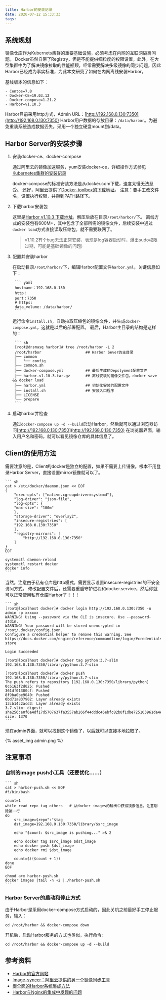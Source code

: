```yaml
---
title: Harbor的安装记录
date: 2020-07-12 15:33:33
tags:
---
```


## 系统规划

镜像仓库作为Kubernets集群的重要基础设施，必须考虑在内网的互联网隔离问题。
Docker虽然自带了Registry，但是不能提供细粒度的权限设置，此外，在大型集群中为了解决镜像拉取的性能瓶颈，经常需要解决多级镜像的同步问题，因此Harbor已经成为事实标准，为此本文研究了如何在内网离线安装Harbor。

基线版本的信息如下：

    - Centos=7.8
    - Docker-CE=19.03.12
    - Docker-compose=1.21.2
    - Harbor=v1.10.3 

Harbor目前采用http方式，Admin URL：[http://192.168.0.130:7350](http://192.168.0.130:7350)
Harbor用户数据的存放目录：`/data/harbor`。为避免重装系统造成数据丢失，采用一个独立硬盘mount到/data。

## Harbor Server的安装步骤

1. 安装docker-ce、docker-compose

    通过阿里云的镜像加速服务，yum安装docker-ce，详细操作方式参见[Kubernetes集群的安装记录](https://blog.caogo.cn/2020/06/25/Kubernetes集群的安装记录/)

    docker-compose的标准安装方法是从docker.com下载，速度太慢无法忍受。
    还好，阿里云提供了[Docker-toolbox的下载地址](http://mirrors.aliyun.com/docker-toolbox/linux/)。
    注意：要手工改文件名，设置执行权限，并搬到PATH路径下。

2. 下载harbor安装包

    这里是[Harbor v1.10.3 下载地址](https://github.com/goharbor/harbor/releases/tag/v1.10.3)，解压后放在目录`/root/harbor/`下。
    离线方式的安装包有600M+，其中包含了全部所需的镜像文件，后续安装中通过`docker load`方式直接读取压缩包，就不需要联网了。

    > v1.10.2有个bug无法正常安装，表现是log容器启动时，爆出sudo权限过期，可能是基础镜像的问题)

3. 配置并安装harbor

    在启动目录`/root/harbor/`下，编辑Harbor配置文件`harbor.yml`，关键信息如下：

        ``` yaml
        hostname：192.168.0.130
        http：
        port：7350
        # https:
        data_volume: /data/harbor/
        ```

    运行命令`install.sh`，自动拉取压缩包的镜像文件，并生成`docker-compose.yml`，这就是以后的部署配置。
    最后，Harbor主目录的结构是这样的：

        ``` sh
        [root@dnsmasq harbor]# tree /root/harbor -L 2
        /root/harbor                    ## Harbor Sever的主目录
        ├── common
        │   └── config
        ├── common.sh   
        ├── docker-compose.yml          ## 最后生成的Depolyment配置文件
        ├── harbor.v1.10.3.tar.gz       ## 离线安装的镜像文件包，docker save && docker load
        ├── harbor.yml                  ## 初始化安装的配置文件
        ├── install.sh                  ## 安装入口程序
        ├── LICENSE
        └── prepare
        ```

4. 启动harbor并检查

    通过`docker-compose up -d --build`启动Harbor，然后就可以通过浏览器访问[http://192.168.0.130:7350](http://192.168.0.130:7350)
    在浏览器界面，输入用户名和密码，就可以看见镜像仓库的具体信息了。

## Client的使用方法

需要注意的是，Client的docker是独立的配置，如果不需要上传镜像，根本不用登录Harbor Server，直接设置mirror镜像就可以了。

    ``` sh
    cat > /etc/docker/daemon.json << EOF
    {
        "exec-opts": ["native.cgroupdriver=systemd"],
        "log-driver": "json-file",
        "log-opts": {
        "max-size": "100m"
        },
        "storage-driver": "overlay2",
        "insecure-registries": [
        "192.168.0.130:7350"
        ],
        "registry-mirrors": [
            "http://192.168.0.130:7350"
        ]
    }
    EOF

    systemctl daemon-reload
    systemctl restart docker
    docker info
    ```

当然，注意由于私有仓库是http模式，需要显示设置insecure-registries的不安全访问方式。
修改配置文件后，还需要重启守护进程和docker.service，然后你就可以正常使用私有仓库Harbor了！！！

    ``` sh
    [root@localhost docker]# docker login http://192.168.0.130:7350 -u admin -p xxxxxx
    WARNING! Using --password via the CLI is insecure. Use --password-stdin.
    WARNING! Your password will be stored unencrypted in /root/.docker/config.json.
    Configure a credential helper to remove this warning. See
    https://docs.docker.com/engine/reference/commandline/login/#credentials-store

    Login Succeeded

    [root@localhost docker]# docker tag python:3.7-slim 192.168.0.130:7350/library/python:3.7-slim

    [root@localhost docker]# docker push 192.168.0.130:7350/library/python:3.7-slim
    The push refers to repository [192.168.0.130:7350/library/python]
    0c6163f2d025: Pushed
    361df01300cf: Pushed
    8f9ba0be9040: Pushed
    0bd71a837902: Layer already exists
    13cb14c2acd3: Layer already exists
    3.7-slim: digest: sha256:e0f6a4df17d5707637fa3557ab266f44dddc46ebfc82b0f1dbe725103961da4e size: 1370
    ```

现在admin界面，就可以找到这个镜像了，以后就可以直接本地拉取了。

{% asset_img admin.png %}

## 注意事项

### 自制的image push小工具（还要优化......）

    ``` sh
    cat > harbor-push.sh << EOF
    #!/bin/bash 

    count=1
    while read repo tag others   # 从docker images的输出中获得镜像信息，注意剔除第一行 
    do 
        src_image=$repo":"$tag
        dst_image=192.168.0.130:7350/library/$src_image

        echo "$count: $src_image is pushing..." >& 2
        
        echo docker tag $src_image $dst_image
        echo docker push $dst_image
        echo docker rmi $dst_image

        count=$(($count + 1))
    done
    EOF

    chmod a+x harbor-push.sh
    docker images |tail -n +2 |./harbor-push.sh 
    ```

### Harbor Server的启动和停止方式

由于Harbor是采用docker-compose方式启动的，因此关机之前最好手工停止服务，输入：

`cd /root/harbor && docker-compose down`

开机后，启动Harbor服务的方式也类似，执行命令:

`cd /root/harbor && docker-compose up -d --build`

## 参考资料

- [Harbor的官方网站](https://github.com/goharbor/harbor)
- [Image-syncer：阿里云提供的另一个镜像同步工具](https://github.com/AliyunContainerService/image-syncer/blob/master/README-zh_CN.md)
- [很全面的Harbor系统集成方法](https://blog.csdn.net/hxpjava1/article/details/79308890)
- [Harbor与Nginx的集成中发现的问题](https://blog.csdn.net/weixin_33736048/article/details/92953567?utm_medium=distribute.pc_relevant.none-task-blog-BlogCommendFromMachineLearnPai2-7.nonecase&depth_1-utm_source=distribute.pc_relevant.none-task-blog-BlogCommendFromMachineLearnPai2-7.nonecase)
